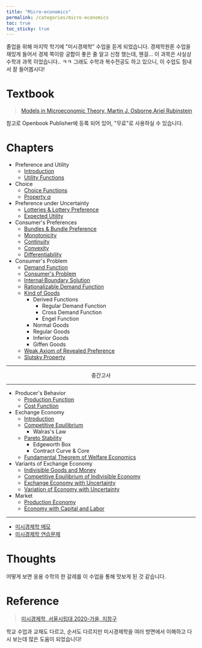 ```yaml
---
title: "Micro-economics"
permalink: /categories/micro-economics
toc: true
toc_sticky: true
---
```


졸업을 위해 마지막 학기에 "미시경제학" 수업을 듣게 되었습니다.
경제학원론 수업을 재밌게 들어서 경제 쪽이랑 궁합이 좋은 줄 알고 신청 했는데, 웬걸... 이 과목은 사실상 수학과 과목 이었습니다.. ㅋㅋ 그래도 수학과 복수전공도 하고 있으니, 이 수업도 힘내서 잘 들어봅시다!

# Textbook

> [Models in Microeconomic Theory, Martin J. Osborne,Ariel Rubinstein](https://www.openbookpublishers.com/books/10.11647/obp.0361)

참고로 Openbook Publisher에 등록 되어 있어, "무료"로 사용하실 수 있습니다.


# Chapters

- Preference and Utility
  - [Introduction](/2025/03/05/preferences/)
  - [Utility Functions](/2025/03/10/utility-functions/)
- Choice
  - [Choice Functions](/2025/03/12/choice-functions/)
  - [Property $\alpha$](/2025/03/17/property-alpha/)
- Preference under Uncertainty
  - [Lotteries & Lottery Preference](/2025/03/19/lotteries/)
  - [Expected Utility](/2025/04/10/expected-utility/)
- Consumer's Preferences
  - [Bundles & Bundle Preference](/2025/04/12/bundles-of-goods/)
  - [Monotonicity](/2025/04/13/bundle-preference-monotonicity/)
  - [Continuity](/2025/04/14/bundle-preference-continuity/)
  - [Convexity](/2025/04/14/bundle-preference-convexity/)
  - [Differentiability](/2025/04/14/bundle-preference-differentiability/)
- Consumer's Problem
  - [Demand Function](/2025/04/21/demand-function/)
  - [Consumer's Problem](/2025/04/22/consumer-problem/)
  - [Internal·Boundary Solution](/2025/05/10/internal-and-boundary-solution/)
  - [Rationalizable Demand Function](/2025/05/10/rationalizable-demand-function/)
  - [Kind of Goods](/2025/05/11/kind-of-goods/)
    - Derived Functions
      - Regular Demand Function
      - Cross Demand Function
      - Engel Function
    - Normal Goods
    - Regular Goods
    - Inferior Goods
    - Giffen Goods
  - [Weak Axiom of Revealed Preference](/2025/05/11/weak-axiom-of-revealed-preferences/)
  - [Slutsky Property](/2025/05/12/slutsky-property/)

<hr/>

<div style="text-align: center">

중간고사

</div>

<hr/>

- Producer's Behavior
  - [Production Function](/2025/05/13/production-function/)
  - [Cost Function](/2025/05/14/cost-function/)
- Exchange Economy
  - [Introduction](/2025/05/14/exchange-economy/)
  - [Competitive Equilibrium](/2025/05/15/competitive-equilibrium/)
    - Walras's Law
  - [Pareto Stability](/2025/05/15/pareto-stability/)
    - Edgeworth Box
    - Contract Curve & Core
  - [Fundamental Theorem of Welfare Economics](/2025/05/17/fundamental-theorem-of-welfare-economics/)
- Variants of Exchange Economy
  - [Indivisible Goods and Money](/2025/05/18/indivisible-goods-and-money/)
  - [Competitive Equilibrium of Indivisible Economy](/2025/05/19/competitive-equilibrium-of-indivisible-exchange-economy/)
  - [Exchange Economy with Uncertainty](/2025/05/20/exchange-economy-with-uncertainty/)
  - [Variation of Economy with Uncertainty](/2025/05/20/variation-of-economy-with-uncertainty/)
- Market
  - [Production Economy](/2025/05/21/production-economy/)
  - [Economy with Capital and Labor](2025/05/22/economy-with-capital-and-labor)

<hr/>

- [미시경제학 메모](/2025/03/01/micro-economics-memo/)
- [미시경제학 연습문제](/2025/06/01/micro-economics-exercise/)

# Thoughts

어떻게 보면 응용 수학의 한 갈레를 이 수업을 통해 맛보게 된 것 같습니다.

# Reference

> [미시경제학, 서울시립대 2020-가을, 지창구](https://www.youtube.com/playlist?list=PLhsqVA2TJf4eJ9dcClZ80Ihgh0mCe6Ewv)

학교 수업과 교재도 다르고, 순서도 다르지만 미시경제학을 여러 방면에서 이해하고 다시 보는데 많은 도움이 되었습니다!
